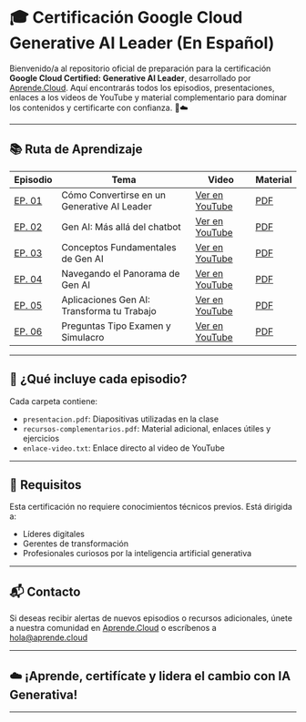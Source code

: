 # 🎓 Certificación Google Cloud Generative AI Leader (En Español)

Bienvenido/a al repositorio oficial de preparación para la certificación **Google Cloud Certified: Generative AI Leader**, desarrollado por [Aprende.Cloud](https://aprende.cloud). Aquí encontrarás todos los episodios, presentaciones, enlaces a los videos de YouTube y material complementario para dominar los contenidos y certificarte con confianza. 🤖☁️

---

## 📚 Ruta de Aprendizaje

| Episodio | Tema | Video | Material |
|----------|------|-------|----------|
| [EP. 01](ctr-gcp-generative-ai-leader-ep-01/) | Cómo Convertirse en un Generative AI Leader | [Ver en YouTube](https://www.youtube.com/...) | [PDF](ctr-gcp-generative-ai-leader-ep-01/presentacion.pdf) |
| [EP. 02](ctr-gcp-generative-ai-leader-ep-02/) | Gen AI: Más allá del chatbot | [Ver en YouTube](https://www.youtube.com/...) | [PDF](ctr-gcp-generative-ai-leader-ep-02/presentacion.pdf) |
| [EP. 03](ctr-gcp-generative-ai-leader-ep-03/) | Conceptos Fundamentales de Gen AI | [Ver en YouTube](https://www.youtube.com/...) | [PDF](ctr-gcp-generative-ai-leader-ep-03/presentacion.pdf) |
| [EP. 04](ctr-gcp-generative-ai-leader-ep-04/) | Navegando el Panorama de Gen AI | [Ver en YouTube](https://www.youtube.com/...) | [PDF](ctr-gcp-generative-ai-leader-ep-04/presentacion.pdf) |
| [EP. 05](ctr-gcp-generative-ai-leader-ep-05/) | Aplicaciones Gen AI: Transforma tu Trabajo | [Ver en YouTube](https://www.youtube.com/...) | [PDF](ctr-gcp-generative-ai-leader-ep-05/presentacion.pdf) |
| [EP. 06](ctr-gcp-generative-ai-leader-ep-06/) | Preguntas Tipo Examen y Simulacro | [Ver en YouTube](https://www.youtube.com/...) | [PDF](ctr-gcp-generative-ai-leader-ep-06/presentacion.pdf) |

---

## 🎯 ¿Qué incluye cada episodio?

Cada carpeta contiene:

- `presentacion.pdf`: Diapositivas utilizadas en la clase
- `recursos-complementarios.pdf`: Material adicional, enlaces útiles y ejercicios
- `enlace-video.txt`: Enlace directo al video de YouTube

---

## 📌 Requisitos

Esta certificación no requiere conocimientos técnicos previos. Está dirigida a:

- Líderes digitales
- Gerentes de transformación
- Profesionales curiosos por la inteligencia artificial generativa

---

## 📬 Contacto

Si deseas recibir alertas de nuevos episodios o recursos adicionales, únete a nuestra comunidad en [Aprende.Cloud](https://aprende.cloud) o escríbenos a hola@aprende.cloud

---

## ☁️ ¡Aprende, certifícate y lidera el cambio con IA Generativa!

---

